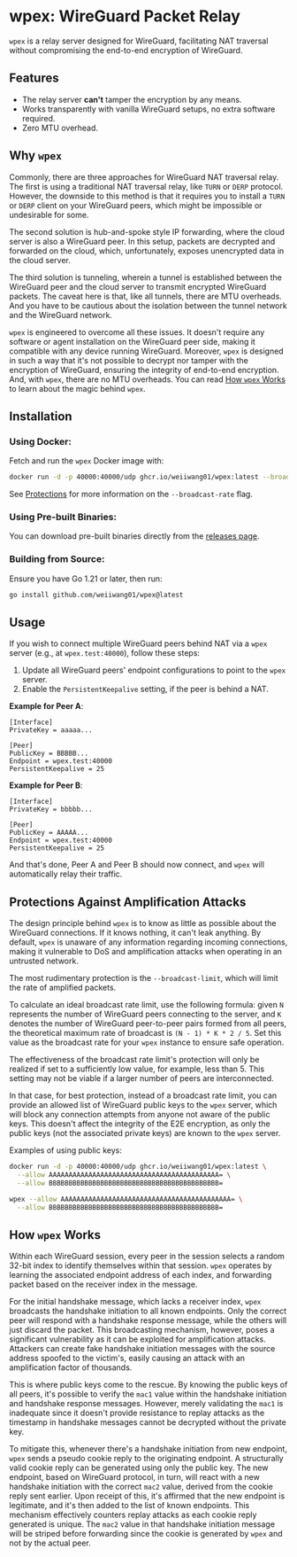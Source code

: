 # wpex: WireGuard Packet Relay

`wpex` is a relay server designed for WireGuard, facilitating NAT traversal
without compromising the end-to-end encryption of WireGuard.

## Features

- The relay server **can't** tamper the encryption by any means.
- Works transparently with vanilla WireGuard setups, no extra software required.
- Zero MTU overhead.

## Why `wpex`

Commonly, there are three approaches for WireGuard NAT traversal relay. The
first is using a traditional NAT traversal relay, like `TURN` or `DERP`
protocol. However, the downside to this method is that it requires you to
install a `TURN` or `DERP` client on your WireGuard peers, which might be
impossible or undesirable for some.

The second solution is hub-and-spoke style IP forwarding, where the cloud server
is also a WireGuard peer. In this setup, packets are decrypted and forwarded on
the cloud, which, unfortunately, exposes unencrypted data in the cloud server.

The third solution is tunneling, wherein a tunnel is established between the
WireGuard peer and the cloud server to transmit encrypted WireGuard packets. The
caveat here is that, like all tunnels, there are MTU overheads. And you have to
be cautious about the isolation between the tunnel network and the WireGuard
network.

`wpex` is engineered to overcome all these issues. It doesn't require any
software or agent installation on the WireGuard peer side, making it compatible
with any device running WireGuard. Moreover, `wpex` is designed in such a way
that it's not possible to decrypt nor tamper with the encryption of WireGuard,
ensuring the integrity of end-to-end encryption. And, with `wpex`, there are no
MTU overheads. You can read [How `wpex` Works](#how-wpex-works) to learn about
the magic behind `wpex`.

## Installation

### Using Docker:

Fetch and run the `wpex` Docker image with:

```bash
docker run -d -p 40000:40000/udp ghcr.io/weiiwang01/wpex:latest --broadcast-rate 3
```

See [Protections](#protections-against-amplification-attacks) for more
information on the `--broadcast-rate` flag.

### Using Pre-built Binaries:

You can download pre-built binaries directly from
the [releases page](https://github.com/weiiwang01/wpex/releases).

### Building from Source:

Ensure you have Go 1.21 or later, then run:

```bash
go install github.com/weiiwang01/wpex@latest
```

## Usage

If you wish to connect multiple WireGuard peers behind NAT via a `wpex` server
(e.g., at `wpex.test:40000`), follow these steps:

1. Update all WireGuard peers' endpoint configurations to point to the `wpex`
   server.
2. Enable the `PersistentKeepalive` setting, if the peer is behind a NAT.

**Example for Peer A**:

```
[Interface]
PrivateKey = aaaaa...

[Peer]
PublicKey = BBBBB...
Endpoint = wpex.test:40000
PersistentKeepalive = 25
```

**Example for Peer B**:

```
[Interface]
PrivateKey = bbbbb...

[Peer]
PublicKey = AAAAA...
Endpoint = wpex.test:40000
PersistentKeepalive = 25
```

And that's done, Peer A and Peer B should now connect, and `wpex` will
automatically relay their traffic.

## Protections Against Amplification Attacks

The design principle behind `wpex` is to know as little as possible about the
WireGuard connections. If it knows nothing, it can't leak anything. By
default, `wpex` is unaware of any information regarding incoming connections,
making it vulnerable to DoS and amplification attacks when operating in an
untrusted network.

The most rudimentary protection is the `--broadcast-limit`, which will limit the
rate of amplified packets.

To calculate an ideal broadcast rate limit, use the following formula: given `N`
represents the number of WireGuard peers connecting to the server, and `K`
denotes the number of WireGuard peer-to-peer pairs formed from all peers, the
theoretical maximum rate of broadcast is `(N - 1) * K * 2 / 5`. Set this value
as the broadcast rate for your `wpex` instance to ensure safe operation.

The effectiveness of the broadcast rate limit's protection will only be realized
if set to a sufficiently low value, for example, less than 5. This setting may
not be viable if a larger number of peers are interconnected.

In that case, for best protection, instead of a broadcast rate limit, you can
provide an allowed list of WireGuard public keys to the `wpex` server, which
will block any connection attempts from anyone not aware of the public keys.
This doesn't affect the integrity of the E2E encryption, as only the public
keys (not the associated private keys) are known to the `wpex` server.

Examples of using public keys:

```bash
docker run -d -p 40000:40000/udp ghcr.io/weiiwang01/wpex:latest \
  --allow AAAAAAAAAAAAAAAAAAAAAAAAAAAAAAAAAAAAAAAAAAA= \
  --allow BBBBBBBBBBBBBBBBBBBBBBBBBBBBBBBBBBBBBBBBBBB=
```

```bash
wpex --allow AAAAAAAAAAAAAAAAAAAAAAAAAAAAAAAAAAAAAAAAAAA= \
  --allow BBBBBBBBBBBBBBBBBBBBBBBBBBBBBBBBBBBBBBBBBBB=
```

## How `wpex` Works

Within each WireGuard session, every peer in the session selects a random 32-bit
index to identify themselves within that session. `wpex` operates by learning
the associated endpoint address of each index, and forwarding packet based on
the receiver index in the message.

For the initial handshake message, which lacks a receiver index, `wpex`
broadcasts the handshake initiation to all known endpoints. Only the correct
peer will respond with a handshake response message, while the others will just
discard the packet. This broadcasting mechanism, however, poses a significant
vulnerability as it can be exploited for amplification attacks. Attackers can
create fake handshake initiation messages with the source address spoofed to the
victim's, easily causing an attack with an amplification factor of thousands.

This is where public keys come to the rescue. By knowing the public keys of all
peers, it's possible to verify the `mac1` value within the handshake initiation
and handshake response messages. However, merely validating the `mac1` is
inadequate since it doesn't provide resistance to replay attacks as the
timestamp in handshake messages cannot be decrypted without the private key.

To mitigate this, whenever there's a handshake initiation from new
endpoint, `wpex` sends a pseudo cookie reply to the originating endpoint.
A structurally valid cookie reply can be generated using only the public key.
The new endpoint, based on WireGuard protocol, in turn, will react with a new
handshake initiation with the correct `mac2` value, derived from the cookie
reply sent earlier. Upon receipt of this, it's affirmed that the new endpoint is
legitimate, and it's then added to the list of known endpoints. This mechanism
effectively counters replay attacks as each cookie reply generated is unique.
The `mac2` value in that handshake initiation message will be striped before
forwarding since the cookie is generated by `wpex` and not by the actual peer.
